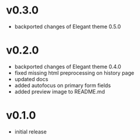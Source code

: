 # v0.3.0

* backported changes of Elegant theme 0.5.0

# v0.2.0

* backported changes of Elegant theme 0.4.0
* fixed missing html preprocessing on history page
* updated docs
* added autofocus on primary form fields
* added preview image to README.md

# v0.1.0

* initial release
